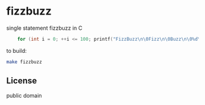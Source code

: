 # fizzbuzz
single statement fizzbuzz in C
```c
	for (int i = 0; ++i <= 100; printf("FizzBuzz\n\0Fizz\n\0Buzz\n\0%d\n" + (i % 15 ? (i % 3 ? (i % 5 ? 22 : 16) : 10) : 0), i));
```
to build:
```sh
make fizzbuzz
```

## License
public domain
